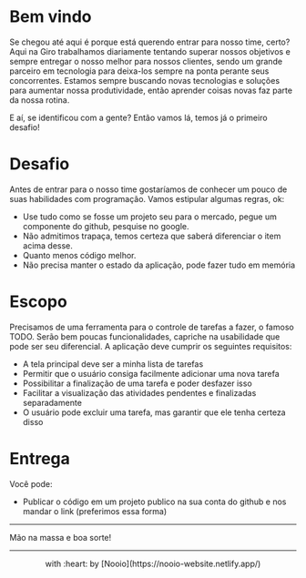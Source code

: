 # Bem vindo 

Se chegou até aqui é porque está querendo entrar para nosso time, certo? Aqui na Giro trabalhamos diariamente tentando superar nossos objetivos e sempre entregar o nosso melhor para nossos clientes, sendo um grande parceiro em tecnologia para deixa-los sempre na ponta perante seus concorrentes. Estamos sempre buscando novas tecnologias e soluções para aumentar nossa produtividade, então aprender coisas novas faz parte da nossa rotina. 

E aí, se identificou com a gente? Então vamos lá, temos já o primeiro desafio!

# Desafio

Antes de entrar para o nosso time gostaríamos de conhecer um pouco de suas habilidades com programação. Vamos estipular algumas regras, ok:

- Use tudo como se fosse um projeto seu para o mercado, pegue um componente do github, pesquise no google.
- Não admitimos trapaça, temos certeza que saberá diferenciar o item acima desse.
- Quanto menos código melhor.
- Não precisa manter o estado da aplicação, pode fazer tudo em memória

# Escopo

Precisamos de uma ferramenta para o controle de tarefas a fazer, o famoso TODO. Serão bem poucas funcionalidades, capriche na usabilidade que pode ser seu diferencial. A aplicação deve cumprir os seguintes requisitos:

- A tela principal deve ser a minha lista de tarefas
- Permitir que o usuário consiga facilmente adicionar uma nova tarefa
- Possibilitar a finalização de uma tarefa e poder desfazer isso
- Facilitar a visualização das atividades pendentes e finalizadas separadamente
- O usuário pode excluir uma tarefa, mas garantir que ele tenha certeza disso

# Entrega

Você pode:

- Publicar o código em um projeto publico na sua conta do github e nos mandar o link (preferimos essa forma)

_________

Mão na massa e boa sorte!

---

<p align="center">with :heart: by [Nooio](https://nooio-website.netlify.app/)</p>
